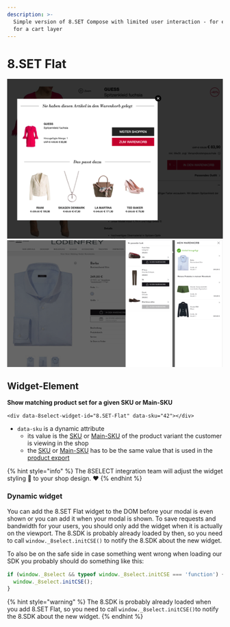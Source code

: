```yaml
---
description: >-
  Simple version of 8.SET Compose with limited user interaction - for example
  for a cart layer
---
```


# 8.SET Flat

![8.SET Flat on a cart layer modal](../.gitbook/assets/8.set-flat-example.png) ![8.SET Flat on a cart layer offcanvas](../.gitbook/assets/set-flat-offcanvas.png)

## Widget-Element <a href="#widget-element" id="widget-element"></a>

**Show matching product set for a given SKU or Main-SKU**

```markup
<div data-8select-widget-id="8.SET-Flat" data-sku="42"></div>
```

* `data-sku` is a dynamic attribute
  * its value is the [SKU](../produktdaten-uebermitteln/stammdaten/details.md#sku-sku) or [Main-SKU](../produktdaten-uebermitteln/stammdaten/details.md#main-sku-main-sku) of the product variant the customer is viewing in the shop
  * the [SKU](../produktdaten-uebermitteln/stammdaten/details.md#sku-sku) or [Main-SKU](../produktdaten-uebermitteln/stammdaten/details.md#main-sku-main-sku) has to be the same value that is used in the [product export](../integration/produkt-export.md)

{% hint style="info" %}
The 8SELECT integration team will adjust the widget styling 🎨 to your shop design. ❤️&#x20;
{% endhint %}

### Dynamic widget

You can add the 8.SET Flat widget to the DOM before your modal is even shown or you can add it when your modal is shown. To save requests and bandwidth for your users, you should only add the widget when it is actually on the viewport. The 8.SDK is probably already loaded by then, so you need to call `window._8select.initCSE()` to notify the 8.SDK about the new widget.

To also be on the safe side in case something went wrong when loading our SDK you probably should do something like this:

```javascript
if (window._8select && typeof window._8select.initCSE === 'function') {
  window._8select.initCSE();
}
```

{% hint style="warning" %}
The 8.SDK is probably already loaded when you add 8.SET Flat, so you need to call `window._8select.initCSE()`to notify the 8.SDK about the new widget.
{% endhint %}

